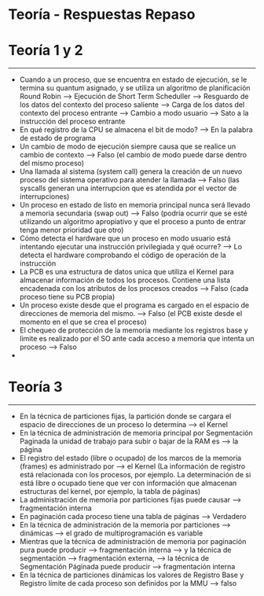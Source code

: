 # Teoría - Respuestas Repaso   
# Teoría 1 y 2   
 --- 
- Cuando a un proceso, que se encuentra en estado de ejecución, se le termina su quantum asignado, y se utiliza un algoritmo de planificación Round Robin --> Ejecución de Short Term Scheduller --> Resguardo de los datos del contexto del proceso saliente --> Carga de los datos del contexto del proceso entrante --> Cambio a modo usuario --> Sato a la instrucción del proceso entrante
- En qué registro de la CPU se almacena el bit de modo? --> En la palabra de estado de programa
- Un cambio de modo de ejecución siempre causa que se realice un cambio de contexto --> Falso (el cambio de modo puede darse dentro del mismo proceso)
- Una llamada al sistema (system call) genera la creación de un nuevo proceso del sistema operativo para atender la llamada --> Falso (las syscalls generan una interrupcion que es atendida por el vector de interrupciones)
- Un proceso en estado de listo en memoria principal nunca será llevado a memoria secundaria (swap out) --> Falso (podría ocurrir que se esté utilizando un algoritmo apropiativo y que el proceso a punto de entrar tenga menor prioridad que otro)
- Cómo detecta el hardware que un proceso en modo usuario está intentando ejecutar una instrucción privilegiada y qué ocurre? --> Lo detecta el hardware comprobando el código de operación de la instrucción
- La PCB es una estructura de datos unica  que utiliza el Kernel para almacenar información de todos los procesos. Contiene una lista encadenada con los atributos de los procesos creados --> Falso (cada proceso tiene su PCB propia)
- Un proceso existe desde que el programa es cargado en el espacio de direcciones de memoria del mismo. --> Falso (el PCB existe desde el momento en el que se crea el proceso)
- El chequeo de protección de la memoria mediante los registros base y limite es realizado por el SO ante cada acceso a memoria que intenta un proceso --> Falso
- 
   
# Teoría 3   
 --- 
- En la técnica de particiones fijas, la partición donde se cargara el espacio de direcciones de un proceso lo determina ⟶ el Kernel   
- En la técnica de administración de memoria principal por Segmentación Paginada la unidad de trabajo para subir o bajar de la RAM es ⟶ la página   
- El registro del estado (libre o ocupado) de los marcos de la memoria (frames) es administrado por ⟶ el Kernel (La información de registro está relacionada con los procesos, por ejemplo. La determinación de si está libre o ocupado tiene que ver con información que almacenan estructuras del kernel, por ejemplo, la tabla de páginas)
- La administración de memoria por particiones fijas puede causar ⟶ fragmentación interna   
- En paginación cada proceso tiene una tabla de páginas ⟶ Verdadero   
- En la técnica de administración de la memoria por particiones ⟶ dinámicas ⟶ el grado de multiprogramación es variable   
- Mientras que la técnica de administración de memoria por paginación pura puede producir ⟶ fragmentación interna ⟶ y la técnica de segmentación ⟶ fragmentación externa, ⟶ la técnica de Segmentación Páginada puede producir ⟶ fragmentación interna   
- En la técnica de particiones dinámicas los valores de Registro Base y Registro límite de cada proceso son definidos por la MMU ⟶ falso   
